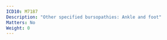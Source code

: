 ```yaml
---
ICD10: M7187
Description: "Other specified bursopathies: Ankle and foot"
Matters: No
Weight: 0
---
```

